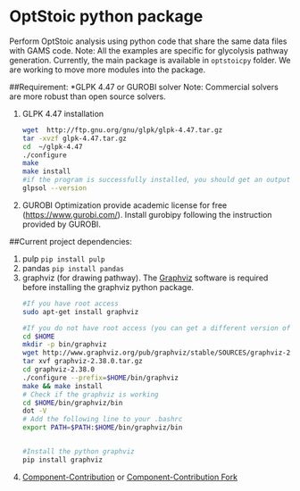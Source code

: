 OptStoic python package
========================
Perform OptStoic analysis using python code that share the same data files with GAMS code. 
Note: All the examples are specific for glycolysis pathway generation. 
Currently, the main package is available in `optstoicpy` folder. We are working to move more modules into the package. 

##Requirement:
*GLPK 4.47 or GUROBI solver
Note: Commercial solvers are more robust than open source solvers. 

1. GLPK 4.47 installation
    ```bash
    wget  http://ftp.gnu.org/gnu/glpk/glpk-4.47.tar.gz
    tar -xvzf glpk-4.47.tar.gz
    cd  ~/glpk-4.47
    ./configure
    make
    make install
    #if the program is successfully installed, you should get an output by typing
    glpsol --version
    ```

2. GUROBI Optimization provide academic license for free (https://www.gurobi.com/). Install gurobipy following the instruction provided by GUROBI. 


##Current project dependencies:
1. pulp 
```pip install pulp```
2. pandas
```pip install pandas```
3. graphviz (for drawing pathway). The [Graphviz](http://www.graphviz.org/Download..php) software is required before installing the graphviz python package. 
    ```bash
    #If you have root access
    sudo apt-get install graphviz

    #If you do not have root access (you can get a different version of graphviz from their website http://www.graphviz.org/Download_source.php)
    cd $HOME
    mkdir -p bin/graphviz
    wget http://www.graphviz.org/pub/graphviz/stable/SOURCES/graphviz-2.38.0.tar.gz
    tar xvf graphviz-2.38.0.tar.gz
    cd graphviz-2.38.0
    ./configure --prefix=$HOME/bin/graphviz
    make && make install
    # Check if the graphviz is working
    cd $HOME/bin/graphviz/bin
    dot -V
    # Add the following line to your .bashrc
    export PATH=$PATH:$HOME/bin/graphviz/bin


    #Install the python graphviz
    pip install graphviz
    ```
4. [Component-Contribution](https://github.com/eladnoor/component-contribution) or [Component-Contribution Fork](https://github.com/maranasgroup/component-contribution)